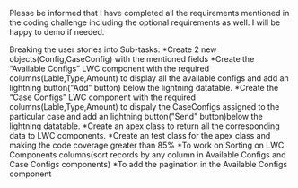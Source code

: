 Please be informed that I have completed all the requirements mentioned in the coding challenge including the optional requirements as well. I will be happy to demo if needed.

Breaking the user stories into Sub-tasks:
    *Create 2 new objects(Config,CaseConfig) with the mentioned fields
    *Create the “Available Configs” LWC component with the required columns(Lable,Type,Amount) to display all the available configs and add an lightning button("Add" button) below the lightning datatable.
    *Create the “Case Configs” LWC component with the required columns(Lable,Type,Amount) to dispaly the CaseConfigs assigned to the particular case  and add an lightning button("Send" button)below the lightning datatable.
    *Create an apex class to return all the corresponding data to LWC components.
    *Create an test class for the apex class and making the code coverage greater than 85%
    *To work on Sorting on LWC Components columns(sort records by any column in Available Configs and Case Configs components)
    *To add the pagination in the Available Configs component
